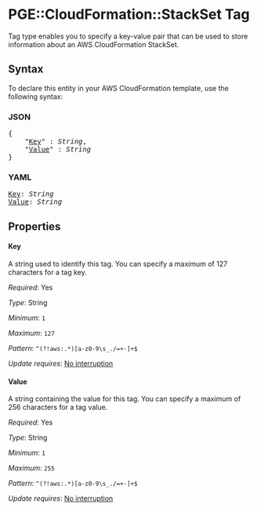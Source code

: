# PGE::CloudFormation::StackSet Tag

Tag type enables you to specify a key-value pair that can be used to store information about an AWS CloudFormation StackSet.

## Syntax

To declare this entity in your AWS CloudFormation template, use the following syntax:

### JSON

<pre>
{
    "<a href="#key" title="Key">Key</a>" : <i>String</i>,
    "<a href="#value" title="Value">Value</a>" : <i>String</i>
}
</pre>

### YAML

<pre>
<a href="#key" title="Key">Key</a>: <i>String</i>
<a href="#value" title="Value">Value</a>: <i>String</i>
</pre>

## Properties

#### Key

A string used to identify this tag. You can specify a maximum of 127 characters for a tag key.

_Required_: Yes

_Type_: String

_Minimum_: <code>1</code>

_Maximum_: <code>127</code>

_Pattern_: <code>^(?!aws:.*)[a-z0-9\s\_\.\/\=\+\-]+$</code>

_Update requires_: [No interruption](https://docs.aws.amazon.com/AWSCloudFormation/latest/UserGuide/using-cfn-updating-stacks-update-behaviors.html#update-no-interrupt)

#### Value

A string containing the value for this tag. You can specify a maximum of 256 characters for a tag value.

_Required_: Yes

_Type_: String

_Minimum_: <code>1</code>

_Maximum_: <code>255</code>

_Pattern_: <code>^(?!aws:.*)[a-z0-9\s\_\.\/\=\+\-]+$</code>

_Update requires_: [No interruption](https://docs.aws.amazon.com/AWSCloudFormation/latest/UserGuide/using-cfn-updating-stacks-update-behaviors.html#update-no-interrupt)

